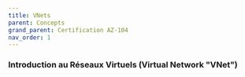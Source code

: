 ```yaml
---
title: VNets
parent: Concepts
grand_parent: Certification AZ-104
nav_order: 1
---
```



### **Introduction au Réseaux Virtuels (Virtual Network "VNet")**


